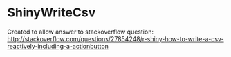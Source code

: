 # ShinyWriteCsv
Created to allow answer to stackoverflow question:
http://stackoverflow.com/questions/27854248/r-shiny-how-to-write-a-csv-reactively-including-a-actionbutton
